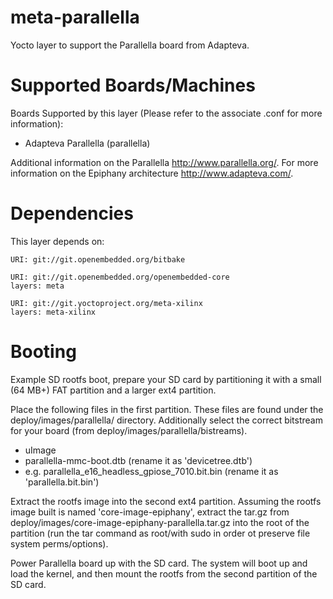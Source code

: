 meta-parallella
===============

Yocto layer to support the Parallella board from Adapteva.

Supported Boards/Machines
=========================

Boards Supported by this layer (Please refer to the associate .conf for more
information):
 * Adapteva Parallella (parallella)

Additional information on the Parallella http://www.parallella.org/.
For more information on the Epiphany architecture http://www.adapteva.com/.

Dependencies
============

This layer depends on:

	URI: git://git.openembedded.org/bitbake

	URI: git://git.openembedded.org/openembedded-core
	layers: meta

	URI: git://git.yoctoproject.org/meta-xilinx
	layers: meta-xilinx

Booting
=======

Example SD rootfs boot, prepare your SD card by partitioning it with a small
(64 MB+) FAT partition and a larger ext4 partition.

Place the following files in the first partition. These files are found under
the deploy/images/parallella/ directory. Additionally select the correct
bitstream for your board (from deploy/images/parallella/bistreams).

 * uImage
 * parallella-mmc-boot.dtb (rename it as 'devicetree.dtb')
 * e.g. parallella_e16_headless_gpiose_7010.bit.bin (rename it as 'parallella.bit.bin')

Extract the rootfs image into the second ext4 partition. Assuming the rootfs
image built is named 'core-image-epiphany', extract the tar.gz from
deploy/images/core-image-epiphany-parallella.tar.gz into the root of the
partition (run the tar command as root/with sudo in order ot preserve file
system perms/options).

Power Parallella board up with the SD card. The system will boot up and load the
kernel, and then mount the rootfs from the second partition of the SD card.

